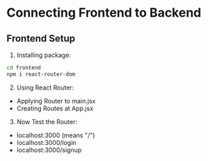 # Connecting Frontend to Backend

## Frontend Setup

1. Installing package:

```bash
cd frontend
npm i react-router-dom
```

2. Using React Router:

- Applying Router to main.jsx
- Creating Routes at App.jsx

3. Now Test the Router:

- localhost:3000    (means "/")
- localhost:3000/login
- localhost:3000/signup
